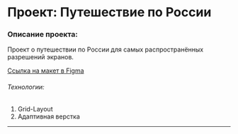 # Проект: Путешествие по России

### Описание проекта:
Проект о путешествии по России для самых распространённых разрешений экранов.

[Ссылка на макет в Figma](https://www.figma.com/file/5S2WSbEFL6awjVWJ0NWL8Q/Sprint-3_-Russia-_-desktop-mobile?node-id=28503%3A0)

###### Технологии:

1. Grid-Layout
2. Адаптивная верстка

___________________________
